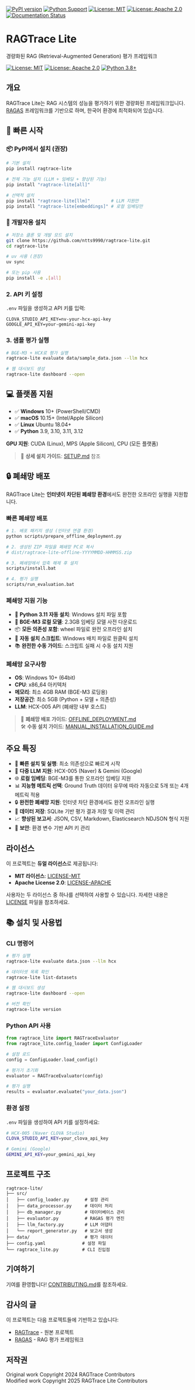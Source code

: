 [![PyPI version](https://badge.fury.io/py/ragtrace-lite.svg)](https://badge.fury.io/py/ragtrace-lite)
[![Python Support](https://img.shields.io/pypi/pyversions/ragtrace-lite.svg)](https://pypi.org/project/ragtrace-lite/)
[![License: MIT](https://img.shields.io/badge/License-MIT-yellow.svg)](https://opensource.org/licenses/MIT)
[![License: Apache 2.0](https://img.shields.io/badge/License-Apache%202.0-blue.svg)](https://opensource.org/licenses/Apache-2.0)
[![Documentation Status](https://readthedocs.org/projects/ragtrace-lite/badge/?version=latest)](https://ragtrace-lite.readthedocs.io/en/latest/?badge=latest)

# RAGTrace Lite

경량화된 RAG (Retrieval-Augmented Generation) 평가 프레임워크

[![License: MIT](https://img.shields.io/badge/License-MIT-yellow.svg)](LICENSE-MIT)
[![License: Apache 2.0](https://img.shields.io/badge/License-Apache%202.0-blue.svg)](LICENSE-APACHE)
[![Python 3.8+](https://img.shields.io/badge/python-3.8+-blue.svg)](https://www.python.org/downloads/)

## 개요

RAGTrace Lite는 RAG 시스템의 성능을 평가하기 위한 경량화된 프레임워크입니다. 
[RAGAS](https://github.com/explodinggradients/ragas) 프레임워크를 기반으로 하며, 
한국어 환경에 최적화되어 있습니다.

## 🚀 빠른 시작

### 📦 PyPI에서 설치 (권장)

```bash
# 기본 설치
pip install ragtrace-lite

# 전체 기능 설치 (LLM + 임베딩 + 향상된 기능)
pip install "ragtrace-lite[all]"

# 선택적 설치
pip install "ragtrace-lite[llm]"        # LLM 지원만
pip install "ragtrace-lite[embeddings]" # 로컬 임베딩만
```

### 🔧 개발자용 설치

```bash
# 저장소 클론 및 개발 모드 설치
git clone https://github.com/ntts9990/ragtrace-lite.git
cd ragtrace-lite

# uv 사용 (권장)
uv sync

# 또는 pip 사용
pip install -e .[all]
```

### 2. API 키 설정
`.env` 파일을 생성하고 API 키를 입력:
```env
CLOVA_STUDIO_API_KEY=nv-your-hcx-api-key
GOOGLE_API_KEY=your-gemini-api-key
```

### 3. 샘플 평가 실행
```bash
# BGE-M3 + HCX로 평가 실행
ragtrace-lite evaluate data/sample_data.json --llm hcx

# 웹 대시보드 생성
ragtrace-lite dashboard --open
```

## 💻 플랫폼 지원

- ✅ **Windows** 10+ (PowerShell/CMD)
- ✅ **macOS** 10.15+ (Intel/Apple Silicon)  
- ✅ **Linux** Ubuntu 18.04+
- ✅ **Python** 3.9, 3.10, 3.11, 3.12

**GPU 지원**: CUDA (Linux), MPS (Apple Silicon), CPU (모든 플랫폼)

> 📖 **상세 설치 가이드**: [SETUP.md](SETUP.md) 참조

## 🔒 폐쇄망 배포

RAGTrace Lite는 **인터넷이 차단된 폐쇄망 환경**에서도 완전한 오프라인 실행을 지원합니다.

### 빠른 폐쇄망 배포

```bash
# 1. 배포 패키지 생성 (인터넷 연결 환경)
python scripts/prepare_offline_deployment.py

# 2. 생성된 ZIP 파일을 폐쇄망 PC로 복사
# dist/ragtrace-lite-offline-YYYYMMDD-HHMMSS.zip

# 3. 폐쇄망에서 압축 해제 후 설치
scripts/install.bat

# 4. 평가 실행
scripts/run_evaluation.bat
```

### 폐쇄망 지원 기능

- 🐍 **Python 3.11 자동 설치**: Windows 설치 파일 포함
- 🤖 **BGE-M3 로컬 모델**: 2.3GB 임베딩 모델 사전 다운로드
- 📦 **모든 의존성 포함**: wheel 파일로 완전 오프라인 설치
- 🔧 **자동 설치 스크립트**: Windows 배치 파일로 원클릭 설치
- 📚 **완전한 수동 가이드**: 스크립트 실패 시 수동 설치 지원

### 폐쇄망 요구사항

- **OS**: Windows 10+ (64bit)
- **CPU**: x86_64 아키텍처
- **메모리**: 최소 4GB RAM (BGE-M3 로딩용)
- **저장공간**: 최소 5GB (Python + 모델 + 의존성)
- **LLM**: HCX-005 API (폐쇄망 내부 호스트)

> 📖 **폐쇄망 배포 가이드**: [OFFLINE_DEPLOYMENT.md](OFFLINE_DEPLOYMENT.md)  
> 🛠️ **수동 설치 가이드**: [MANUAL_INSTALLATION_GUIDE.md](MANUAL_INSTALLATION_GUIDE.md)

## 주요 특징

- 🚀 **빠른 설치 및 실행**: 최소 의존성으로 빠르게 시작
- 🤖 **다중 LLM 지원**: HCX-005 (Naver) & Gemini (Google)
- 🌐 **로컬 임베딩**: BGE-M3를 통한 오프라인 임베딩 지원
- 📊 **지능형 메트릭 선택**: Ground Truth 데이터 유무에 따라 자동으로 5개 또는 4개 메트릭 적용
- 🔒 **완전한 폐쇄망 지원**: 인터넷 차단 환경에서도 완전 오프라인 실행
- 💾 **데이터 저장**: SQLite 기반 평가 결과 저장 및 이력 관리
- 📈 **향상된 보고서**: JSON, CSV, Markdown, Elasticsearch NDJSON 형식 지원
- 🔐 **보안**: 환경 변수 기반 API 키 관리

## 라이선스

이 프로젝트는 **듀얼 라이선스**로 제공됩니다:

- **MIT 라이선스**: [LICENSE-MIT](LICENSE-MIT)
- **Apache License 2.0**: [LICENSE-APACHE](LICENSE-APACHE)

사용자는 두 라이선스 중 하나를 선택하여 사용할 수 있습니다.
자세한 내용은 [LICENSE](LICENSE) 파일을 참조하세요.

## 📚 설치 및 사용법

### CLI 명령어

```bash
# 평가 실행
ragtrace-lite evaluate data.json --llm hcx

# 데이터셋 목록 확인
ragtrace-lite list-datasets

# 웹 대시보드 생성
ragtrace-lite dashboard --open

# 버전 확인
ragtrace-lite version
```

### Python API 사용

```python
from ragtrace_lite import RAGTraceEvaluator
from ragtrace_lite.config_loader import ConfigLoader

# 설정 로드
config = ConfigLoader.load_config()

# 평가기 초기화
evaluator = RAGTraceEvaluator(config)

# 평가 실행
results = evaluator.evaluate("your_data.json")
```

### 환경 설정

`.env` 파일을 생성하여 API 키를 설정하세요:

```bash
# HCX-005 (Naver CLOVA Studio)
CLOVA_STUDIO_API_KEY=your_clova_api_key

# Gemini (Google)
GEMINI_API_KEY=your_gemini_api_key
```

## 프로젝트 구조

```
ragtrace-lite/
├── src/
│   ├── config_loader.py      # 설정 관리
│   ├── data_processor.py     # 데이터 처리
│   ├── db_manager.py         # 데이터베이스 관리
│   ├── evaluator.py          # RAGAS 평가 엔진
│   ├── llm_factory.py        # LLM 어댑터
│   └── report_generator.py   # 보고서 생성
├── data/                     # 평가 데이터
├── config.yaml              # 설정 파일
└── ragtrace_lite.py         # CLI 진입점
```

## 기여하기

기여를 환영합니다! [CONTRIBUTING.md](CONTRIBUTING.md)를 참조하세요.

## 감사의 글

이 프로젝트는 다음 프로젝트들에 기반하고 있습니다:
- [RAGTrace](https://github.com/yourusername/RAGTrace) - 원본 프로젝트
- [RAGAS](https://github.com/explodinggradients/ragas) - RAG 평가 프레임워크

## 저작권

Original work Copyright 2024 RAGTrace Contributors  
Modified work Copyright 2025 RAGTrace Lite Contributors
